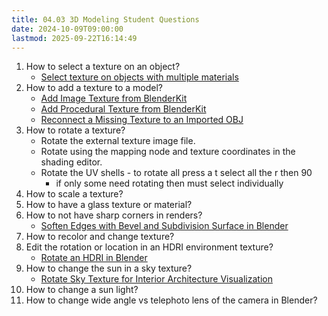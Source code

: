 ```yaml
---
title: 04.03 3D Modeling Student Questions
date: 2024-10-09T09:00:00
lastmod: 2025-09-22T16:14:49
---
```


1. How to select a texture on an object?
   - [Select texture on objects with multiple materials]()
2. How to add a texture to a model?
   - [Add Image Texture from BlenderKit](https://youtu.be/wQZ9idS_9ro)
   - [Add Procedural Texture from BlenderKit](https://youtu.be/tu6TzqyhDNQ)
   - [Reconnect a Missing Texture to an Imported OBJ](https://youtu.be/t5ayHdRapCw)
3. How to rotate a texture?
   - Rotate the external texture image file.
   - Rotate using the mapping node and texture coordinates in the shading editor.
   - Rotate the UV shells - to rotate all press a t select all the r then 90
     - if only some need rotating then must select individually
4. How to scale a texture?
5. How to have a glass texture or material?
6. How to not have sharp corners in renders?
   - [Soften Edges with Bevel and Subdivision Surface in Blender](https://youtu.be/qyMhNzq-HiY)
7. How to recolor and change texture?
8. Edit the rotation or location in an HDRI environment texture?
   - [Rotate an HDRI in Blender](../../../../3d-modeling/blender/rotate-hdri-blender.md)
9. How to change the sun in a sky texture?
   - [Rotate Sky Texture for Interior Architecture Visualization](https://youtu.be/Wtn_KekptBQ)
10. How to change a sun light?
11. How to change wide angle vs telephoto lens of the camera in Blender?
